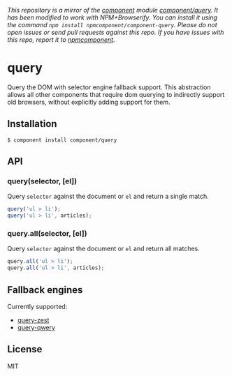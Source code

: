 *This repository is a mirror of the [component](http://component.io) module [component/query](http://github.com/component/query). It has been modified to work with NPM+Browserify. You can install it using the command `npm install npmcomponent/component-query`. Please do not open issues or send pull requests against this repo. If you have issues with this repo, report it to [npmcomponent](https://github.com/airportyh/npmcomponent).*
# query

  Query the DOM with selector engine fallback support. This abstraction
  allows all other components that require dom querying to indirectly support
  old browsers, without explicitly adding support for them.

## Installation

    $ component install component/query

## API

### query(selector, [el])

  Query `selector` against the document or `el`
  and return a single match.

```js
query('ul > li');
query('ul > li', articles);
```

### query.all(selector, [el])

  Query `selector` against the document or `el`
  and return all matches.

```js
query.all('ul > li');
query.all('ul > li', articles);
```

## Fallback engines

  Currently supported:

  - [query-zest](https://github.com/component/query-zest)
  - [query-qwery](https://github.com/jamischarles/query-qwery)

## License

  MIT
